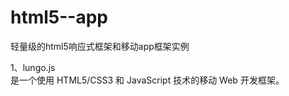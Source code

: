 html5--app
==========

轻量级的html5响应式框架和移动app框架实例

1、lungo.js  
    是一个使用 HTML5/CSS3 和 JavaScript 技术的移动 Web 开发框架。
